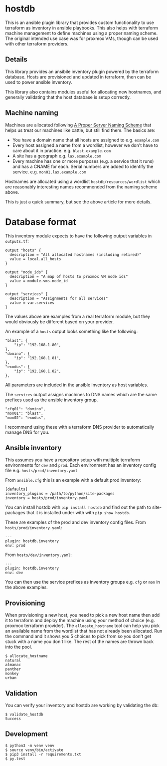 # hostdb

This is an ansible plugin library that provides custom functionality to use terraform
as inventory in ansible playbooks. This also helps with terraform machine management
to define machines using a proper naming scheme. The original intended use case was
for proxmox VMs, though can be used with other terraform providers.

## Details

This library provides an ansibile inventory plugin powered by the terraform database. Hosts
are provisioned and updated in terraform, then can be used to power ansible inventory.

This library also contains modules useful for allocating new hostnames, and generally validating
that the host database is setup correctly.

## Machine naming

Machines are allocated following [A Proper Server Naming Scheme](https://mnx.io/blog/a-proper-server-naming-scheme/) that helps us treat our machines like cattle, but still find them. The basics are:

  - You have a domain name that all hosts are assigned to e.g. `example.com`
  - Every host assigned a name from a wordlist, however we don't have to care about it in practice. e.g.  `blast.example.com`
  - A site has a geograph e.g. `lax.example.com`
  - Every machine has one or more purposes (e.g. a service that it runs) and has a CNAME for each. Serial numbers are
    added to identify the service. e.g. `mon01.lax.example.com`

Hostnames are allocated using a wordlist `hostdb/resources/wordlist` which are reasonably
interesting names recommended from the naming scheme above.

This is just a quick summary, but see the above article for more details.

# Database format

This inventory module expects to have the following output variables in `outputs.tf`:

```
output "hosts" {
  description = "All allocated hostnames (including retired)"
  value = local.all_hosts
}

output "node_ids" {
  description = "A map of hosts to proxmox VM node ids"
  value = module.vms.node_id
}

output "services" {
  description = "Assignments for all services"
  value = var.services
}
```

The values above are examples from a real terraform module, but they would obviously be
different based on your provider.

An example of a `hosts` output looks something like the following:
```
"blast": {
    "ip": "192.168.1.80",
},
"domino": {
    "ip": "192.168.1.81",
},
"exodus": {
    "ip": "192.168.1.82",
},
```

All parameters are included in the ansible inventory as host variables.

The `services` output assigns machines to DNS names which are the same
prefixes used as the ansible inventory group.
```
"cfg01": "domino",
"mon01": "blast",
"mon02": "exodus",
```

I recommend using these with a terraform DNS provider to automatically
manage DNS for you.

## Ansible inventory

This assumes you have a repository setup with multiple terraform environments
for `dev` and `prod`. Each environment has an inventory config file e.g. `hosts/prod/inventory.yaml`

From `ansible.cfg` this is an example with a default prod inventory:
```
[defaults]
inventory_plugins = /path/to/python/site-packages
inventory = hosts/prod/inventory.yaml
```

You can install hostdb with `pip install hostdb` and find out the path to site-packages
that it is installed under with with `pip show hostdb`.

These are examples of the prod and dev inventory config files. From `hosts/prod/inventory.yaml`:
```
---
plugin: hostdb.inventory
env: prod
```

From `hosts/dev/inventory.yaml`:
```
---
plugin: hostdb.inventory
env: dev
```

You can then use the service prefixes as inventory groups e.g. `cfg` or `mon` in the above examples.

## Provisioning

When provisioning a new host, you need to pick a new host name then add it to terraform
and deploy the machine using your method of choice (e.g. proxmox terraform provider).
The `allocate_hostname` tool can help you pick an available name from the wordlist that
has not already been allocated. Run the command and it shows you 5 choices to pick from
so you don't get stuck with a name you don't like. The rest of the names are thrown back
into the pool.

```shell
$ allocate_hostname
natural
almanac
panther
monkey
urban
```

## Validation

You can verify your inventory and hostdb are working by validating the db:
```shell
$ validate_hostdb
Success
```

## Development

```
$ python3 -m venv venv
$ source venv/bin/activate
$ pip3 install -r requirements.txt
$ py.test
```
